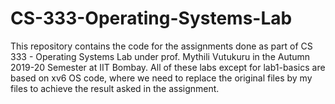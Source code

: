 # CS-333-Operating-Systems-Lab
This repository contains the code for the assignments done as part of CS 333 - Operating Systems Lab under prof. Mythili Vutukuru in the Autumn 2019-20 Semester at IIT Bombay. All of these labs except for lab1-basics are based on xv6 OS code, where we need to replace the original files by my files to achieve the result asked in the assignment.
